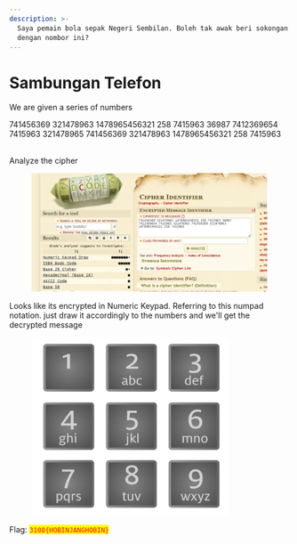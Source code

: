 ```yaml
---
description: >-
  Saya pemain bola sepak Negeri Sembilan. Boleh tak awak beri sokongan pada saya
  dengan nombor ini?
---
```


# Sambungan Telefon

We are given a series of numbers



741456369 321478963 1478965456321 258 7415963 36987 7412369654 7415963 321478965 741456369 321478963 1478965456321 258 7415963

\
Analyze the cipher

<figure><img src="../../../.gitbook/assets/image (437).png" alt=""><figcaption></figcaption></figure>

Looks like its encrypted in Numeric Keypad. Referring to this numpad notation. just draw it accordingly to the numbers and we'll get the decrypted message

<figure><img src="../../../.gitbook/assets/image (438).png" alt=""><figcaption></figcaption></figure>

Flag: <mark style="color:red;">`3108{HOBINJANGHOBIN}`</mark>

